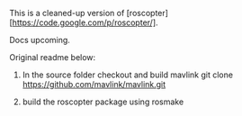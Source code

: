 This is a cleaned-up version of
[roscopter][https://code.google.com/p/roscopter/].

Docs upcoming.


Original readme below:

1. In the source folder checkout and build mavlink
git clone https://github.com/mavlink/mavlink.git

2. build the roscopter package using rosmake
